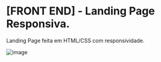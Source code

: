 # [FRONT END] - Landing Page Responsiva. 

Landing Page feita em HTML/CSS com responsividade. 

![image](https://user-images.githubusercontent.com/107516003/193469514-4be5d6c7-73c1-4b8e-893a-df6560a24f42.png)

